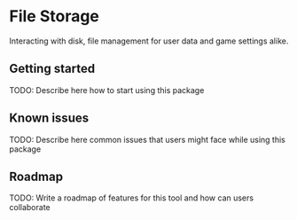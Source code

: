 # File Storage
Interacting with disk, file management for user data and game settings alike.

## Getting started

TODO: Describe here how to start using this package

## Known issues

TODO: Describe here common issues that users might face while using this package

## Roadmap

TODO: Write a roadmap of features for this tool and how can users collaborate 
